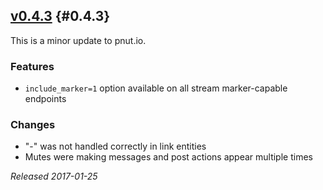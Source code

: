## [v0.4.3](https://pnut.io/docs/changes/0.4.3) {#0.4.3}

This is a minor update to pnut.io.

### Features

* `include_marker=1` option available on all stream marker-capable endpoints

### Changes

* "-" was not handled correctly in link entities
* Mutes were making messages and post actions appear multiple times

*Released 2017-01-25*